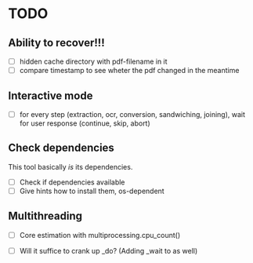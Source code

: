 TODO
====

Ability to recover!!!
---------------------

- [ ] hidden cache directory with pdf-filename in it
- [ ] compare timestamp to see wheter the pdf changed in the meantime

Interactive mode
----------------

- [ ] for every step (extraction, ocr, conversion, sandwiching, joining),
  wait for user response (continue, skip, abort)

Check dependencies
------------------

This tool basically _is_ its dependencies.

- [ ] Check if dependencies available
- [ ] Give hints how to install them, os-dependent

Multithreading
--------------

- [ ] Core estimation with multiprocessing.cpu_count()
- [ ] Will it suffice to crank up _do?
  (Adding _wait to as well)


